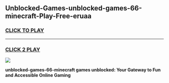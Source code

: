
## Unblocked-Games-unblocked-games-66-minecraft-Play-Free-eruaa
<h3>
<a href="https://premium76.site?title=unblocked-games-66-minecraft&ref=20A">CLICK TO PLAY</a></h3>
<hr>

<h3>
<a href="https://premium76.site?title=unblocked-games-66-minecraft&ref=20A">CLICK 2 PLAY</a>
  
</h3>

<a href="https://premium76.site?title=unblocked-games-66-minecraft&ref=20A"><img src="https://clearcache.store/games.png"></a>


**unblocked-games-66-minecraft games unblocked: Your Gateway to Fun and Accessible Online Gaming**
